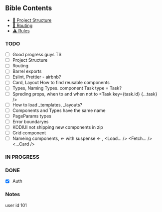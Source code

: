 ## Bible Contents

- [📁 Project Structure](docs/project-structure.md)
- [🔗 Routing](docs/routing.md)
- [⚠️ Rules](docs/rules.md)

### TODO

- [ ] Good progress guys TS
- [ ] Project Structure
- [ ] Routing
- [ ] Barrel exports
- [ ] Eslint, Prettier - airbnb?
- [ ] Card, Layout How to find reusable components
- [ ] Types, Naming Types. component Task type = Task?
- [ ] Spreding props, when to and when not to <Task key={task.id} {...task} />
- [ ] How to load \_templates, \_layouts?
- [ ] Components and Types have the same name
- [ ] PageParams types
- [ ] Error boundaryes
- [ ] KODIUI not shipping new components in zip
- [ ] Grid component
- [ ] Nameing components, <LoadTodos /> <- with suspense <- <FetchTodos />, <Load... /> <Fetch... /> <...Card />

### IN PROGRESS

### DONE

- [x] Auth

### Notes
user id 101
